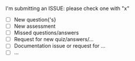 I'm submitting an ISSUE: please check one with "x"

- [ ] New question{'s} <!-- please attach screenshot or quiz text -->
- [ ] New assessment <!-- please double-check the repository for similar -->
- [ ] Missed questions/answers  <!-- Please check the repository for a similar issue or PR before submitting -->
- [ ] Request for new quiz/answers/...
- [ ] Documentation issue or request for ...
- [ ] ... 
